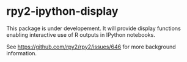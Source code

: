 # rpy2-ipython-display

This package is under developement. It will provide display functions enabling interactive use of R outputs in IPython notebooks.

See https://github.com/rpy2/rpy2/issues/646 for more background information.
